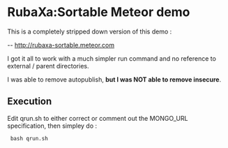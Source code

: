 # RubaXa:Sortable Meteor demo
This is a completely stripped down version of this demo :

  --  http://rubaxa-sortable.meteor.com

I got it all to work with a much simpler run command and no reference to external / parent directories.

I was able to remove autopublish, **but I was NOT able to remove insecure**.

Execution
--------------

Edit qrun.sh to either correct or comment out the MONGO_URL specification, then simpley do :

     bash qrun.sh

